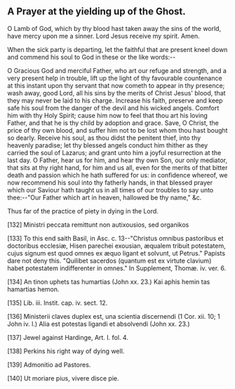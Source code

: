 ## A Prayer at the yielding up of the Ghost.

O Lamb of God, which by thy blood hast taken away the sins of the
world, have mercy upon me a sinner. Lord Jesus receive my spirit. Amen.

When the sick party is departing, let the faithful that are present
kneel down and commend his soul to God in these or the like words:--

O Gracious God and merciful Father, who art our refuge and strength,
and a very present help in trouble, lift up the light of thy favourable
countenance at this instant upon thy servant that now cometh to appear
in thy presence; wash away, good Lord, all his sins by the merits of
Christ Jesus' blood, that they may never be laid to his charge.
Increase his faith, preserve and keep safe his soul from the danger of
the devil and his wicked angels. Comfort him with thy Holy Spirit;
cause him now to feel that thou art his loving Father, and that he is
thy child by adoption and grace. Save, O Christ, the price of thy own
blood, and suffer him not to be lost whom thou hast bought so dearly.
Receive his soul, as thou didst the penitent thief, into thy heavenly
paradise; let thy blessed angels conduct him thither as they carried
the soul of Lazarus; and grant unto him a joyful resurrection at the
last day. O Father, hear us for him, and hear thy own Son, our only
mediator, that sits at thy right hand, for him and us all, even for the
merits of that bitter death and passion which he hath suffered for us:
in confidence whereof, we now recommend his soul into thy fatherly
hands, in that blessed prayer which our Saviour hath taught us in all
times of our troubles to say unto thee:--"Our Father which art in
heaven, hallowed be thy name," &c.

Thus far of the practice of piety in dying in the Lord.

[132] Ministri peccata remittunt non autixousios, sed organikos

[133] To this end saith Basil, in Asc. c. 13--"Christus omnibus
pastoribus et doctoribus ecclesiæ, Hisen parechei exousian, æqualem
tribuit potestatem, cujus signum est quod omnes ex æquo ligant et
solvunt, ut Petrus." Papists dare not deny this. "Quilibet sacerdos
(quantum est ex virtute clavium) habet potestatem indifferenter in
omnes." In Supplement, Thomæ. iv. ver. 6.

[134] An tinon uphets tas humartias (John xx. 23.) Kai aphis hemin tas
hamartias hemon.

[135] Lib. iii. Instit. cap. iv. sect. 12.

[136] Ministerii claves duplex est, una scientia discernendi (1 Cor.
xii. 10; 1 John iv. l.) Alia est potestas ligandi et absolvendi (John
xx. 23.)

[137] Jewel against Hardinge, Art. I. fol. 4.

[138] Perkins his right way of dying well.

[139] Admonitio ad Pastores.

[140] Ut moriare pius, vivere disce pie.
